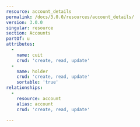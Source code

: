 ```yaml
---
resource: account_details
permalink: /docs/3.0.0/resources/account_details/
version: 3.0.0
singular: resource
section: Accounts
partOf: u
attributes:
  -
    name: cuit
    crud: 'create, read, update'
  -
    name: holder
    crud: 'create, read, update'
    sortable: 'true'
relationships:
  -
    resource: account
    alias: account
    crud: 'create, read, update'

---
```

